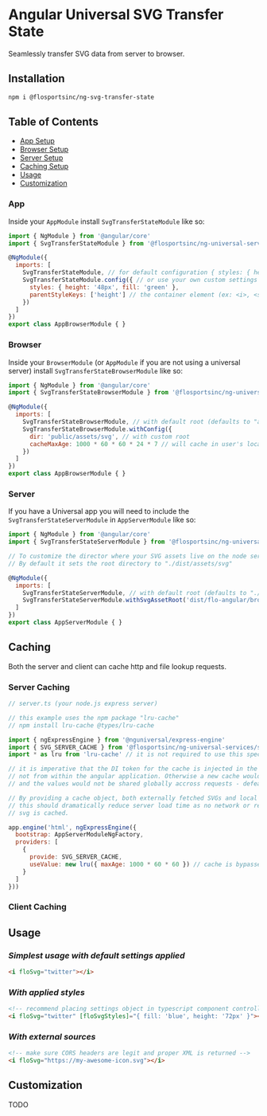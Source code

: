 # Angular Universal SVG Transfer State
Seamlessly transfer SVG data from server to browser.

## Installation
```sh
npm i @flosportsinc/ng-svg-transfer-state
```

## Table of Contents

- [App Setup](/projects/flosportsinc/ng-svg-transfer-state#app)
- [Browser Setup](#browser)
- [Server Setup](#server)
- [Caching Setup](#caching)
- [Usage](#usage)
- [Customization](#customization)

### App
Inside your `AppModule` install `SvgTransferStateModule` like so:

```js
import { NgModule } from '@angular/core'
import { SvgTransferStateModule } from '@flosportsinc/ng-universal-services/svg-transfer-state'

@NgModule({
  imports: [
    SvgTransferStateModule, // for default configuration { styles: { height: '18px' }, parentStyleKeys: ['height', 'width'] }
    SvgTransferStateModule.config({ // or use your own custom settings
      styles: { height: '48px', fill: 'green' },
      parentStyleKeys: ['height'] // the container element (ex: <i>, <span>, etc) will also get these styles applied to it.
    })
  ]
})
export class AppBrowserModule { }
```

### Browser
Inside your `BrowserModule` (or `AppModule` if you are not using a universal server) install `SvgTransferStateBrowserModule` like so:

```js
import { NgModule } from '@angular/core'
import { SvgTransferStateBrowserModule } from '@flosportsinc/ng-universal-services/svg-transfer-state/browser'

@NgModule({
  imports: [
    SvgTransferStateBrowserModule, // with default root (defaults to "assets/svg")
    SvgTransferStateBrowserModule.withConfig({
      dir: 'public/assets/svg', // with custom root
      cacheMaxAge: 1000 * 60 * 60 * 24 * 7 // will cache in user's localstorage for 7 days, by default cache is only per session.
    }) 
  ]
})
export class AppBrowserModule { }
```

### Server
If you have a Universal app you will need to include the `SvgTransferStateServerModule` in `AppServerModule` like so:

```js
import { NgModule } from '@angular/core'
import { SvgTransferStateServerModule } from '@flosportsinc/ng-universal-services/svg-transfer-state/server'

// To customize the director where your SVG assets live on the node server use .withSvgAssetRoot()
// By default it sets the root directory to "./dist/assets/svg"

@NgModule({
  imports: [
    SvgTransferStateServerModule, // with default root (defaults to "./dist/assets/svg")
    SvgTransferStateServerModule.withSvgAssetRoot('dist/flo-angular/browser/assets/svg') // with custom root
  ]
})
export class AppServerModule { }
```

## Caching
Both the server and client can cache http and file lookup requests.

### Server Caching
```js
// server.ts (your node.js express server)

// this example uses the npm package "lru-cache"
// npm install lru-cache @types/lru-cache

import { ngExpressEngine } from '@nguniversal/express-engine'
import { SVG_SERVER_CACHE } from '@flosportsinc/ng-universal-services/svg-transfer-state'
import * as lru from 'lru-cache' // it is not required to use this specific package

// it is imperative that the DI token for the cache is injected in the node server itself
// not from within the angular application. Otherwise a new cache would be spawned each time
// and the values would not be shared globally accross requests - defeating the purpose

// By providing a cache object, both externally fetched SVGs and local file svgs will be cached
// this should dramatically reduce server load time as no network or readFile requests are made if the
// svg is cached.

app.engine('html', ngExpressEngine({
  bootstrap: AppServerModuleNgFactory,
  providers: [
    {
      provide: SVG_SERVER_CACHE,
      useValue: new lru({ maxAge: 1000 * 60 * 60 }) // cache is bypassed if the last cache write has expired.
    }
  ]
}))
```

### Client Caching

## Usage

### _Simplest usage with default settings applied_
```html
<i floSvg="twitter"></i>
```

### _With applied styles_
```html
<!-- recommend placing settings object in typescript component controller instead of inlining -->
<i floSvg="twitter" [floSvgStyles]="{ fill: 'blue', height: '72px' }"></i>
```

### _With external sources_
```html
<!-- make sure CORS headers are legit and proper XML is returned -->
<i floSvg="https://my-awesome-icon.svg"></i>
```

## Customization
TODO